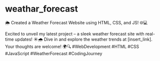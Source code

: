 # weathar_forecast
<div>
  🌦️ Created a Weather Forecast Website using HTML, CSS, and JS! 🌐💻

Excited to unveil my latest project – a sleek weather forecast site with real-time updates! ☀️🌧️ Dive in and explore the weather trends at [insert_link]. Your thoughts are welcome! 🌍🔍 #WebDevelopment #HTML #CSS #JavaScript #WeatherForecast #CodingJourney
</div>
